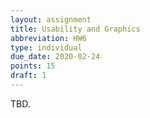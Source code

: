 ```yaml
---
layout: assignment
title: Usability and Graphics
abbreviation: HW6
type: individual
due_date: 2020-02-24
points: 15
draft: 1
---
```


TBD.